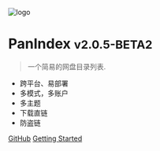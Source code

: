 ![logo](_media/index.png)

# PanIndex <small>v2.0.5-BETA2</small>

> 一个简易的网盘目录列表.
>
- 跨平台、易部署
- 多模式，多账户
- 多主题
- 下载直链
- 防盗链


[GitHub](https://github.com/libsgh/PanIndex/)
[Getting Started](quickstart.md)

